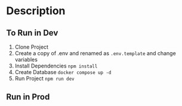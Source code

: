 # Description

## To Run in Dev

1. Clone Project
2. Create a copy of .env and renamed as `.env.template` and change variables
3. Install Dependencies `npm install`
4. Create Database `docker compose up -d`
5. Run Project `npm run dev`

## Run in Prod
